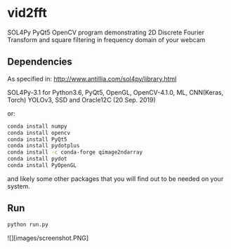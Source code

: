 # vid2fft
SOL4Py PyQt5 OpenCV program demonstrating 2D Discrete Fourier Transform and square filtering in frequency domain of your webcam

## Dependencies
As specified in:
http://www.antillia.com/sol4py/library.html

SOL4Py-3.1 for Python3.6, PyQt5, OpenGL, OpenCV-4.1.0, ML, CNN(Keras, Torch) YOLOv3, SSD and Oracle12C (20 Sep. 2019)

or:
```bash
conda install numpy
conda install opencv
conda install PyQt5
conda install pydotplus
conda install -c conda-forge qimage2ndarray
conda install pydot
conda install PyOpenGL
```
and likely some other packages that you will find out to be needed on your system.

## Run
```bash
python run.py
```
![][images/screenshot.PNG]

